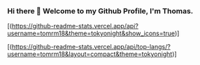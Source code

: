 ### Hi there 👋 Welcome to my Github Profile, I'm Thomas.

[(https://github-readme-stats.vercel.app/api?username=tomrm18&theme=tokyonight&show_icons=true)]


[(https://github-readme-stats.vercel.app/api/top-langs/?username=tomrm18&layout=compact&theme=tokyonight)]
